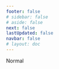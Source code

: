 ```yaml
---
footer: false
# sidebar: false
# aside: false
next: false
lastUpdated: false
navbar: false
# layout: doc
---
```


<script setup>
const chatPrompts = [
  // 비즈니스 서비스 (첫 번째 블록)
  { id: "1", text: "UAE 회사 등록", category: "business" },
  { id: "2", text: "Mainland 회사 설립", category: "business" },
  { id: "3", text: "Free Zone 회사 등록", category: "business" },
  { id: "4", text: "Offshore 회사 설립", category: "business" },
  { id: "5", text: "UAE 프리랜서 비자", category: "business" },
  { id: "6", text: "두바이 사업 면허", category: "business" },
  { id: "7", text: "UAE 무역 면허 요건", category: "business" },
  { id: "23", text: "UAE 사업 설립", category: "business" },
  { id: "24", text: "두바이 Free Zone", category: "business" },
  { id: "25", text: "UAE 회사 등록", category: "business" },
  { id: "26", text: "UAE 프리랜서 비자", category: "business" },
  
  // 비자 및 이민
  { id: "8", text: "UAE Golden Visa 신청", category: "visa" },
  { id: "9", text: "UAE 취업 비자", category: "visa" },
  { id: "10", text: "UAE 가족 비자 스폰서십", category: "visa" },
  { id: "11", text: "비자 의료 검사 요건", category: "visa" },
  { id: "12", text: "UAE 거주 비자 절차", category: "visa" },
  { id: "27", text: "UAE 비자 요건", category: "visa" },
  
  // 법률 및 서류
  { id: "13", text: "Emirates ID 신청", category: "legal" },
  { id: "14", text: "UAE 서류 공증", category: "legal" },
  { id: "15", text: "UAE 위임장", category: "legal" },
  { id: "16", text: "UAE 사업 계약서 검토", category: "legal" },
  { id: "40", text: "Emirates ID 갱신", category: "legal" },
  
  // 금융 서비스
  { id: "17", text: "UAE 기업 은행 계좌", category: "finance" },
  { id: "18", text: "UAE 세금 등록 (VAT)", category: "finance" },
  { id: "19", text: "UAE 회계 서비스", category: "finance" },
  { id: "20", text: "UAE Economic Substance Regulations", category: "finance" },
  { id: "41", text: "UAE 은행 서비스", category: "finance" },
  
  // 부동산 및 서비스
  { id: "21", text: "UAE 부동산 투자", category: "property" },
  { id: "22", text: "두바이 사무실 임대", category: "property" },

  // 의료
  { id: "47", text: "UAE 건강 보험", category: "healthcare" },
  { id: "48", text: "두바이 최고의 병원", category: "healthcare" },
  { id: "49", text: "UAE 건강 검진", category: "healthcare" },
  
  // 관광 및 엔터테인먼트 (마지막)
  { id: "28", text: "두바이 관광 명소", category: "travel" },
  { id: "29", text: "Expo City 두바이", category: "attractions" },
  { id: "30", text: "Dubai Frame 티켓", category: "attractions" },
  { id: "31", text: "Burj Khalifa 티켓", category: "attractions" },
  { id: "32", text: "Museum of the Future", category: "attractions" },
  { id: "33", text: "Abu Dhabi Louvre", category: "attractions" },
  { id: "34", text: "Ferrari World Abu Dhabi", category: "attractions" },
  { id: "35", text: "Dubai Mall 쇼핑", category: "shopping" },
]
</script>

<AIChat :prompts="chatPrompts" />

<userStyle>Normal</userStyle>